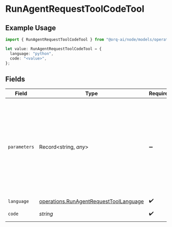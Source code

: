 # RunAgentRequestToolCodeTool

## Example Usage

```typescript
import { RunAgentRequestToolCodeTool } from "@orq-ai/node/models/operations";

let value: RunAgentRequestToolCodeTool = {
  language: "python",
  code: "<value>",
};
```

## Fields

| Field                                                                                                                                                                                                                                                                                             | Type                                                                                                                                                                                                                                                                                              | Required                                                                                                                                                                                                                                                                                          | Description                                                                                                                                                                                                                                                                                       |
| ------------------------------------------------------------------------------------------------------------------------------------------------------------------------------------------------------------------------------------------------------------------------------------------------- | ------------------------------------------------------------------------------------------------------------------------------------------------------------------------------------------------------------------------------------------------------------------------------------------------- | ------------------------------------------------------------------------------------------------------------------------------------------------------------------------------------------------------------------------------------------------------------------------------------------------- | ------------------------------------------------------------------------------------------------------------------------------------------------------------------------------------------------------------------------------------------------------------------------------------------------- |
| `parameters`                                                                                                                                                                                                                                                                                      | Record<string, *any*>                                                                                                                                                                                                                                                                             | :heavy_minus_sign:                                                                                                                                                                                                                                                                                | The parameters the functions accepts, described as a JSON Schema object. See the `OpenAI` [guide](https://platform.openai.com/docs/guides/function-calling) for examples, and the [JSON Schema reference](https://json-schema.org/understanding-json-schema/) for documentation about the format. |
| `language`                                                                                                                                                                                                                                                                                        | [operations.RunAgentRequestToolLanguage](../../models/operations/runagentrequesttoollanguage.md)                                                                                                                                                                                                  | :heavy_check_mark:                                                                                                                                                                                                                                                                                | N/A                                                                                                                                                                                                                                                                                               |
| `code`                                                                                                                                                                                                                                                                                            | *string*                                                                                                                                                                                                                                                                                          | :heavy_check_mark:                                                                                                                                                                                                                                                                                | The code to execute.                                                                                                                                                                                                                                                                              |